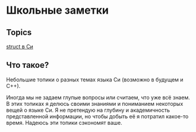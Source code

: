 # Школьные заметки

## Topics

[struct в Си](./struct/STRUCT.md)

## Что такое?

Небольшие топики о разных темах языка Си (возможно в будущем и С++). 

Иногда мы не задаем глупые вопросы или считаем, что уже всё знаем.
В этих топиках я делюсь своими знаниями и пониманием некоторых вещей о языке Си. Я не претендую на глубину и академичность представленной информации, но чтобы добыть её я потратил какое-то время. Надеюсь эти топики сэкономят ваше.

